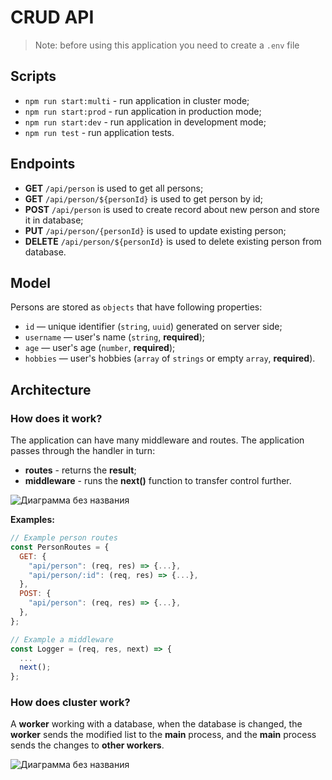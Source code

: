 # CRUD API

> Note: before using this application you need to create a `.env` file

## Scripts

- `npm run start:multi` - run application in cluster mode;
- `npm run start:prod` - run application in production mode;
- `npm run start:dev` - run application in development mode;
- `npm run test` - run application tests.

## Endpoints

- **GET** `/api/person` is used to get all persons;
- **GET** `/api/person/${personId}` is used to get person by id;
- **POST** `/api/person` is used to create record about new person and store it in database;
- **PUT** `/api/person/{personId}` is used to update existing person;
- **DELETE** `/api/person/${personId}` is used to delete existing person from database.

## Model

Persons are stored as `objects` that have following properties:

- `id` — unique identifier (`string`, `uuid`) generated on server side;
- `username` — user's name (`string`, **required**);
- `age` — user's age (`number`, **required**);
- `hobbies` — user's hobbies (`array` of `strings` or empty `array`, **required**).

## Architecture

### How does it work?

The application can have many middleware and routes. The application passes through the handler in turn:
- **routes** - returns the **result**;
- **middleware** - runs the **next()** function to transfer control further.

![Диаграмма без названия](https://user-images.githubusercontent.com/20574545/174485003-ae8de369-9233-47e4-a602-044cebf65056.jpg)

**Examples:**
```js
// Example person routes
const PersonRoutes = {
  GET: {
    "api/person": (req, res) => {...},
    "api/person/:id": (req, res) => {...},
  },
  POST: {
    "api/person": (req, res) => {...},
  },
};

// Example a middleware
const Logger = (req, res, next) => {
  ...
  next();
};
```

### How does cluster work?

A **worker** working with a database, when the database is changed, the **worker** sends the modified list to the **main** process, and the **main** process sends the changes to **other workers**.

![Диаграмма без названия](https://user-images.githubusercontent.com/20574545/174484459-d7e631bf-492e-4180-8799-6070bb3a57d6.jpg)
